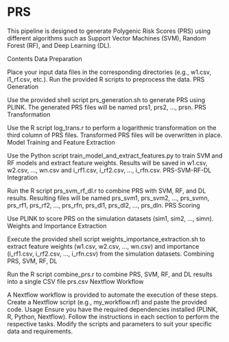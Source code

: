 # PRS
This pipeline is designed to generate Polygenic Risk Scores (PRS) using different algorithms such as Support Vector Machines (SVM), Random Forest (RF), and Deep Learning (DL).

Contents
Data Preparation

Place your input data files in the corresponding directories (e.g., w1.csv, i1_rf.csv, etc.).
Run the provided R scripts to preprocess the data.
PRS Generation

Use the provided shell script prs_generation.sh to generate PRS using PLINK.
The generated PRS files will be named prs1, prs2, ..., prsn.
PRS Transformation

Use the R script log_trans.r to perform a logarithmic transformation on the third column of PRS files.
Transformed PRS files will be overwritten in place.
Model Training and Feature Extraction

Use the Python script train_model_and_extract_features.py to train SVM and RF models and extract feature weights.
Results will be saved in w1.csv, w2.csv, ..., wn.csv and i_rf1.csv, i_rf2.csv, ..., i_rfn.csv.
PRS-SVM-RF-DL Integration

Run the R script prs_svm_rf_dl.r to combine PRS with SVM, RF, and DL results.
Resulting files will be named prs_svm1, prs_svm2, ..., prs_svmn, prs_rf1, prs_rf2, ..., prs_rfn, prs_dl1, prs_dl2, ..., prs_dln.
PRS Scoring

Use PLINK to score PRS on the simulation datasets (sim1, sim2, ..., simn).
Weights and Importance Extraction

Execute the provided shell script weights_importance_extraction.sh to extract feature weights (w1.csv, w2.csv, ..., wn.csv) and importance (i_rf1.csv, i_rf2.csv, ..., i_rfn.csv) from the simulation datasets.
Combining PRS, SVM, RF, DL

Run the R script combine_prs.r to combine PRS, SVM, RF, and DL results into a single CSV file prs.csv
Nextflow Workflow

A Nextflow workflow is provided to automate the execution of these steps. Create a Nextflow script (e.g., my_workflow.nf) and paste the provided code.
Usage
Ensure you have the required dependencies installed (PLINK, R, Python, Nextflow).
Follow the instructions in each section to perform the respective tasks.
Modify the scripts and parameters to suit your specific data and requirements.
